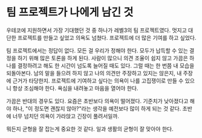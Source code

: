 # 팀 프로젝트가 나에게 남긴 것

우테코에 지원하면서 가장 기대했던 것 중 하나가 레벨3의 팀 프로젝트였다. 멋지고 대단한 프로젝트를 만들고 싶었고 의욕도 넘쳤다. 프로젝트에 더 많은 기여를 하고 싶었다.

팀 프로젝트에서는 정답이 없다. 모든 걸 우리가 정해야 한다. 모두가 납득할 수 있는 결정을 하기 위해 많은 토론을 하게 된다. 사람이 많으니 의견 조율이 쉽지 않고 가끔은 하나를 결정하려고 해도 한 시간이 넘도록 늘어질 때도 있다. 그럴 때는 한 번쯤 내 모습을 되돌아본다. 남의 말을 들으려 하지 않고 나의 의견만 주장하고 있지는 않은지, 내 주장에 근거가 타당한지. 프로젝트에 기여하고 싶다는 의욕이 나를 고집쟁이로 만들 수 있으니 항상 조심해야 한다. 욕심을 내려놓고 마음을 열어야 한다.

가끔은 반대의 경우도 있다. 요즘은 초반보다 의욕이 떨어졌다. 기준치가 낮아졌다고 해야 하나, "이 정도면 괜찮지 않아?"라는 생각을 예전보다 많이 하게 되는 것 같다. 초반에 너무 넘치던 의욕이 가라앉고 긴장이 풀려서일까.

뭐든지 균형을 잘 잡는게 중요한 것 같다. 일과 생활의 균형이 잘 맞아야 한다.
